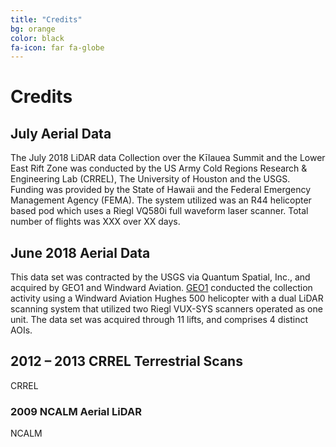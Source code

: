 ```yaml
---
title: "Credits"
bg: orange
color: black
fa-icon: far fa-globe
---
```



# Credits

## July Aerial Data

The July 2018 LiDAR data Collection over the Kīlauea Summit and the Lower East
Rift Zone was conducted by the US Army Cold Regions Research & Engineering Lab
(CRREL), The University of Houston and the USGS. Funding was provided by the
State of Hawaii and the Federal Emergency Management Agency (FEMA). The system
utilized was an R44 helicopter based pod which uses a Riegl VQ580i full
waveform laser scanner. Total number of flights was XXX over  XX days.

## June 2018 Aerial Data

This data set was contracted by the USGS via Quantum Spatial, Inc., and
acquired by GEO1 and Windward Aviation.  [GEO1](https://www.geo1.com/) conducted the collection activity
using a Windward Aviation Hughes 500 helicopter with a dual LiDAR scanning
system that utilized two Riegl VUX-SYS scanners operated as one unit. The data
set was acquired through 11 lifts, and comprises 4 distinct AOIs.

## 2012 – 2013 CRREL Terrestrial Scans

CRREL


### 2009 NCALM Aerial LiDAR

NCALM
